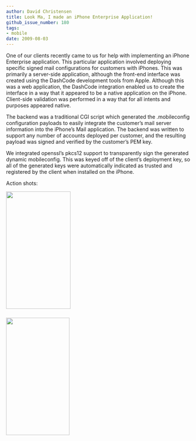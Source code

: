 ```yaml
---
author: David Christensen
title: Look Ma, I made an iPhone Enterprise Application!
github_issue_number: 180
tags:
- mobile
date: 2009-08-03
---
```




One of our clients recently came to us for help with implementing an iPhone Enterprise application. This particular application involved deploying specific signed mail configurations for customers with iPhones. This was primarily a server-side application, although the front-end interface was created using the DashCode development tools from Apple. Although this was a web application, the DashCode integration enabled us to create the interface in a way that it appeared to be a native application on the iPhone. Client-side validation was performed in a way that for all intents and purposes appeared native.

The backend was a traditional CGI script which generated the .mobileconfig configuration payloads to easily integrate the customer’s mail server information into the iPhone’s Mail application. The backend was written to support any number of accounts deployed per customer, and the resulting payload was signed and verified by the customer’s PEM key.

We integrated openssl’s pkcs12 support to transparently sign the generated dynamic mobileconfig. This was keyed off of the client’s deployment key, so all of the generated keys were automatically indicated as trusted and registered by the client when installed on the iPhone.

Action shots:

<a href="https://4.bp.blogspot.com/_eLhk5Eevkf8/Snckmvx40MI/AAAAAAAAAAw/QD6fsoAIHSA/s1600-h/Picture+3.png" onblur="try {parent.deselectBloggerImageGracefully();} catch(e) {}"><img alt="" border="0" id="BLOGGER_PHOTO_ID_5365797729114575042" src="/blog/2009/08/iphone-enterprise-application/image-0.png" style="margin:0 10px 10px 0;cursor:pointer; cursor:hand;width: 176px; height: 320px;"/></a>

<a href="https://2.bp.blogspot.com/_eLhk5Eevkf8/Snck1wTNpWI/AAAAAAAAAA4/7AfXR4efyuQ/s1600-h/Picture+4.png" onblur="try {parent.deselectBloggerImageGracefully();} catch(e) {}"><img alt="" border="0" id="BLOGGER_PHOTO_ID_5365797986952389986" src="/blog/2009/08/iphone-enterprise-application/image-0.png" style="margin:0 10px 10px 0;cursor:pointer; cursor:hand;width: 173px; height: 320px;"/></a>


